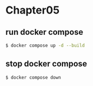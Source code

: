 # Chapter05

## run docker compose

```sh
$ docker compose up -d --build
```

## stop docker compose

```sh
$ docker compose down
```
